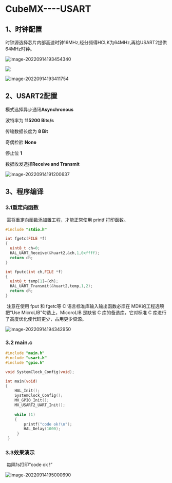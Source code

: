 # CubeMX----USART

## 1、时钟配置

​		时钟源选择芯片内部高速时钟16MHz,经分频得HCLK为64MHz,再给USART2提供64MHz时钟。

![image-20220914193454340](C:\Users\zxr021109\AppData\Roaming\Typora\typora-user-images\image-20220914193454340.png)

![](C:\Users\zxr021109\AppData\Roaming\Typora\typora-user-images\image-20220914193351662.png)



![image-20220914193411754](C:\Users\zxr021109\AppData\Roaming\Typora\typora-user-images\image-20220914193411754.png)

## 2、USART2配置

模式选择异步通讯**Asynchronous**

波特率为 **115200 Bits/s**

传输数据长度为 **8 Bit**

奇偶检验 **None**

停止位 **1**

数据收发选择**Receive and Transmit**

![image-20220914191200637](C:\Users\zxr021109\AppData\Roaming\Typora\typora-user-images\image-20220914191200637.png)

## 3、程序编译

### 3.1重定向函数

​		需将重定向函数添加置工程，才能正常使用 printf 打印函数。

```c
#include "stdio.h"

int fgetc(FILE *f)
{
  uint8_t ch=0;
  HAL_UART_Receive(&huart2,&ch,1,0xffff);
  return ch;
}

int fputc(int ch,FILE *f)
{
  uint8_t temp[1]={ch};
  HAL_UART_Transmit(&huart2,temp,1,2);
  return ch;
}

```

​		注意在使用 fput 和 fgetc等 C 语言标准库输入输出函数必须在 MDK的工程选项把“Use MicroLIB”勾选上，MicoroLIB 是缺省 C 库的备选库，它对标准 C 库进行了高度优化使代码更少，占用更少资源。

![image-20220914194342950](C:\Users\zxr021109\AppData\Roaming\Typora\typora-user-images\image-20220914194342950.png)



### 3.2 main.c

```c
#include "main.h"
#include "usart.h"
#include "gpio.h"

void SystemClock_Config(void);

int main(void)
{  
	HAL_Init();
    SystemClock_Config();
    MX_GPIO_Init();
  	MX_USART2_UART_Init();
  	
    while (1)
  	{
		printf("code ok!\n");
		HAL_Delay(1000);
     }
 }
```

### 3.3效果演示

​		每隔1s打印“code ok !”

![image-20220914195000690](C:\Users\zxr021109\AppData\Roaming\Typora\typora-user-images\image-20220914195000690.png)